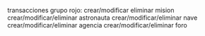 transacciones grupo rojo:
crear/modificar eliminar mision 
crear/modificar/eliminar astronauta
crear/modificar/eliminar nave
crear/modificar/eliminar agencia
crear/modificar/eliminar foro